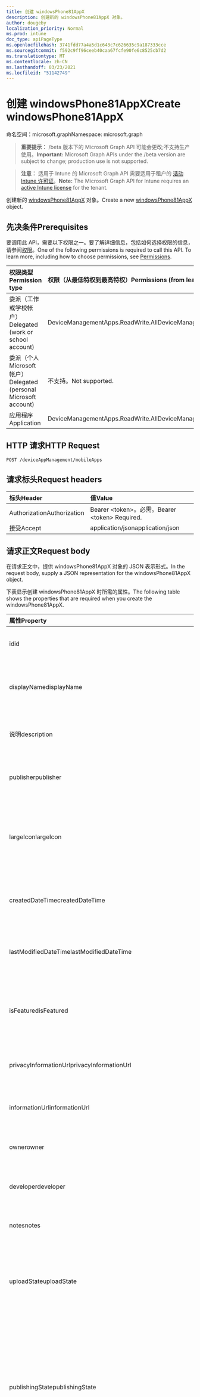 ```yaml
---
title: 创建 windowsPhone81AppX
description: 创建新的 windowsPhone81AppX 对象。
author: dougeby
localization_priority: Normal
ms.prod: intune
doc_type: apiPageType
ms.openlocfilehash: 3741fdd77a4a5d1c643c7c626635c9a187333cce
ms.sourcegitcommit: f592c9ff96ceeb40caa67fcfe90fe6c8525cb7d2
ms.translationtype: MT
ms.contentlocale: zh-CN
ms.lasthandoff: 03/23/2021
ms.locfileid: "51142749"
---
```

# <a name="create-windowsphone81appx"></a><span data-ttu-id="1cb2d-103">创建 windowsPhone81AppX</span><span class="sxs-lookup"><span data-stu-id="1cb2d-103">Create windowsPhone81AppX</span></span>

<span data-ttu-id="1cb2d-104">命名空间：microsoft.graph</span><span class="sxs-lookup"><span data-stu-id="1cb2d-104">Namespace: microsoft.graph</span></span>

> <span data-ttu-id="1cb2d-105">**重要提示：** /beta 版本下的 Microsoft Graph API 可能会更改;不支持生产使用。</span><span class="sxs-lookup"><span data-stu-id="1cb2d-105">**Important:** Microsoft Graph APIs under the /beta version are subject to change; production use is not supported.</span></span>

> <span data-ttu-id="1cb2d-106">**注意：** 适用于 Intune 的 Microsoft Graph API 需要适用于租户的 [活动 Intune 许可证](https://go.microsoft.com/fwlink/?linkid=839381)。</span><span class="sxs-lookup"><span data-stu-id="1cb2d-106">**Note:** The Microsoft Graph API for Intune requires an [active Intune license](https://go.microsoft.com/fwlink/?linkid=839381) for the tenant.</span></span>

<span data-ttu-id="1cb2d-107">创建新的 [windowsPhone81AppX](../resources/intune-apps-windowsphone81appx.md) 对象。</span><span class="sxs-lookup"><span data-stu-id="1cb2d-107">Create a new [windowsPhone81AppX](../resources/intune-apps-windowsphone81appx.md) object.</span></span>

## <a name="prerequisites"></a><span data-ttu-id="1cb2d-108">先决条件</span><span class="sxs-lookup"><span data-stu-id="1cb2d-108">Prerequisites</span></span>
<span data-ttu-id="1cb2d-p101">要调用此 API，需要以下权限之一。要了解详细信息，包括如何选择权限的信息，请参阅[权限](/graph/permissions-reference)。</span><span class="sxs-lookup"><span data-stu-id="1cb2d-p101">One of the following permissions is required to call this API. To learn more, including how to choose permissions, see [Permissions](/graph/permissions-reference).</span></span>

|<span data-ttu-id="1cb2d-111">权限类型</span><span class="sxs-lookup"><span data-stu-id="1cb2d-111">Permission type</span></span>|<span data-ttu-id="1cb2d-112">权限（从最低特权到最高特权）</span><span class="sxs-lookup"><span data-stu-id="1cb2d-112">Permissions (from least to most privileged)</span></span>|
|:---|:---|
|<span data-ttu-id="1cb2d-113">委派（工作或学校帐户）</span><span class="sxs-lookup"><span data-stu-id="1cb2d-113">Delegated (work or school account)</span></span>|<span data-ttu-id="1cb2d-114">DeviceManagementApps.ReadWrite.All</span><span class="sxs-lookup"><span data-stu-id="1cb2d-114">DeviceManagementApps.ReadWrite.All</span></span>|
|<span data-ttu-id="1cb2d-115">委派（个人 Microsoft 帐户）</span><span class="sxs-lookup"><span data-stu-id="1cb2d-115">Delegated (personal Microsoft account)</span></span>|<span data-ttu-id="1cb2d-116">不支持。</span><span class="sxs-lookup"><span data-stu-id="1cb2d-116">Not supported.</span></span>|
|<span data-ttu-id="1cb2d-117">应用程序</span><span class="sxs-lookup"><span data-stu-id="1cb2d-117">Application</span></span>|<span data-ttu-id="1cb2d-118">DeviceManagementApps.ReadWrite.All</span><span class="sxs-lookup"><span data-stu-id="1cb2d-118">DeviceManagementApps.ReadWrite.All</span></span>|

## <a name="http-request"></a><span data-ttu-id="1cb2d-119">HTTP 请求</span><span class="sxs-lookup"><span data-stu-id="1cb2d-119">HTTP Request</span></span>
<!-- {
  "blockType": "ignored"
}
-->
``` http
POST /deviceAppManagement/mobileApps
```

## <a name="request-headers"></a><span data-ttu-id="1cb2d-120">请求标头</span><span class="sxs-lookup"><span data-stu-id="1cb2d-120">Request headers</span></span>
|<span data-ttu-id="1cb2d-121">标头</span><span class="sxs-lookup"><span data-stu-id="1cb2d-121">Header</span></span>|<span data-ttu-id="1cb2d-122">值</span><span class="sxs-lookup"><span data-stu-id="1cb2d-122">Value</span></span>|
|:---|:---|
|<span data-ttu-id="1cb2d-123">Authorization</span><span class="sxs-lookup"><span data-stu-id="1cb2d-123">Authorization</span></span>|<span data-ttu-id="1cb2d-124">Bearer &lt;token&gt;。必需。</span><span class="sxs-lookup"><span data-stu-id="1cb2d-124">Bearer &lt;token&gt; Required.</span></span>|
|<span data-ttu-id="1cb2d-125">接受</span><span class="sxs-lookup"><span data-stu-id="1cb2d-125">Accept</span></span>|<span data-ttu-id="1cb2d-126">application/json</span><span class="sxs-lookup"><span data-stu-id="1cb2d-126">application/json</span></span>|

## <a name="request-body"></a><span data-ttu-id="1cb2d-127">请求正文</span><span class="sxs-lookup"><span data-stu-id="1cb2d-127">Request body</span></span>
<span data-ttu-id="1cb2d-128">在请求正文中，提供 windowsPhone81AppX 对象的 JSON 表示形式。</span><span class="sxs-lookup"><span data-stu-id="1cb2d-128">In the request body, supply a JSON representation for the windowsPhone81AppX object.</span></span>

<span data-ttu-id="1cb2d-129">下表显示创建 windowsPhone81AppX 时所需的属性。</span><span class="sxs-lookup"><span data-stu-id="1cb2d-129">The following table shows the properties that are required when you create the windowsPhone81AppX.</span></span>

|<span data-ttu-id="1cb2d-130">属性</span><span class="sxs-lookup"><span data-stu-id="1cb2d-130">Property</span></span>|<span data-ttu-id="1cb2d-131">类型</span><span class="sxs-lookup"><span data-stu-id="1cb2d-131">Type</span></span>|<span data-ttu-id="1cb2d-132">说明</span><span class="sxs-lookup"><span data-stu-id="1cb2d-132">Description</span></span>|
|:---|:---|:---|
|<span data-ttu-id="1cb2d-133">id</span><span class="sxs-lookup"><span data-stu-id="1cb2d-133">id</span></span>|<span data-ttu-id="1cb2d-134">String</span><span class="sxs-lookup"><span data-stu-id="1cb2d-134">String</span></span>|<span data-ttu-id="1cb2d-135">实体的键。</span><span class="sxs-lookup"><span data-stu-id="1cb2d-135">Key of the entity.</span></span> <span data-ttu-id="1cb2d-136">继承自 [mobileApp](../resources/intune-shared-mobileapp.md)</span><span class="sxs-lookup"><span data-stu-id="1cb2d-136">Inherited from [mobileApp](../resources/intune-shared-mobileapp.md)</span></span>|
|<span data-ttu-id="1cb2d-137">displayName</span><span class="sxs-lookup"><span data-stu-id="1cb2d-137">displayName</span></span>|<span data-ttu-id="1cb2d-138">String</span><span class="sxs-lookup"><span data-stu-id="1cb2d-138">String</span></span>|<span data-ttu-id="1cb2d-139">管理员提供或导入的应用标题。</span><span class="sxs-lookup"><span data-stu-id="1cb2d-139">The admin provided or imported title of the app.</span></span> <span data-ttu-id="1cb2d-140">继承自 [mobileApp](../resources/intune-shared-mobileapp.md)</span><span class="sxs-lookup"><span data-stu-id="1cb2d-140">Inherited from [mobileApp](../resources/intune-shared-mobileapp.md)</span></span>|
|<span data-ttu-id="1cb2d-141">说明</span><span class="sxs-lookup"><span data-stu-id="1cb2d-141">description</span></span>|<span data-ttu-id="1cb2d-142">String</span><span class="sxs-lookup"><span data-stu-id="1cb2d-142">String</span></span>|<span data-ttu-id="1cb2d-143">应用的说明。</span><span class="sxs-lookup"><span data-stu-id="1cb2d-143">The description of the app.</span></span> <span data-ttu-id="1cb2d-144">继承自 [mobileApp](../resources/intune-shared-mobileapp.md)</span><span class="sxs-lookup"><span data-stu-id="1cb2d-144">Inherited from [mobileApp](../resources/intune-shared-mobileapp.md)</span></span>|
|<span data-ttu-id="1cb2d-145">publisher</span><span class="sxs-lookup"><span data-stu-id="1cb2d-145">publisher</span></span>|<span data-ttu-id="1cb2d-146">String</span><span class="sxs-lookup"><span data-stu-id="1cb2d-146">String</span></span>|<span data-ttu-id="1cb2d-147">应用的发布者。</span><span class="sxs-lookup"><span data-stu-id="1cb2d-147">The publisher of the app.</span></span> <span data-ttu-id="1cb2d-148">继承自 [mobileApp](../resources/intune-shared-mobileapp.md)</span><span class="sxs-lookup"><span data-stu-id="1cb2d-148">Inherited from [mobileApp](../resources/intune-shared-mobileapp.md)</span></span>|
|<span data-ttu-id="1cb2d-149">largeIcon</span><span class="sxs-lookup"><span data-stu-id="1cb2d-149">largeIcon</span></span>|[<span data-ttu-id="1cb2d-150">mimeContent</span><span class="sxs-lookup"><span data-stu-id="1cb2d-150">mimeContent</span></span>](../resources/intune-shared-mimecontent.md)|<span data-ttu-id="1cb2d-151">要显示在应用详细信息中并用于图标上传的大图标。</span><span class="sxs-lookup"><span data-stu-id="1cb2d-151">The large icon, to be displayed in the app details and used for upload of the icon.</span></span> <span data-ttu-id="1cb2d-152">继承自 [mobileApp](../resources/intune-shared-mobileapp.md)</span><span class="sxs-lookup"><span data-stu-id="1cb2d-152">Inherited from [mobileApp](../resources/intune-shared-mobileapp.md)</span></span>|
|<span data-ttu-id="1cb2d-153">createdDateTime</span><span class="sxs-lookup"><span data-stu-id="1cb2d-153">createdDateTime</span></span>|<span data-ttu-id="1cb2d-154">DateTimeOffset</span><span class="sxs-lookup"><span data-stu-id="1cb2d-154">DateTimeOffset</span></span>|<span data-ttu-id="1cb2d-155">创建应用的日期和时间。</span><span class="sxs-lookup"><span data-stu-id="1cb2d-155">The date and time the app was created.</span></span> <span data-ttu-id="1cb2d-156">继承自 [mobileApp](../resources/intune-shared-mobileapp.md)</span><span class="sxs-lookup"><span data-stu-id="1cb2d-156">Inherited from [mobileApp](../resources/intune-shared-mobileapp.md)</span></span>|
|<span data-ttu-id="1cb2d-157">lastModifiedDateTime</span><span class="sxs-lookup"><span data-stu-id="1cb2d-157">lastModifiedDateTime</span></span>|<span data-ttu-id="1cb2d-158">DateTimeOffset</span><span class="sxs-lookup"><span data-stu-id="1cb2d-158">DateTimeOffset</span></span>|<span data-ttu-id="1cb2d-159">上次修改应用的日期和时间。</span><span class="sxs-lookup"><span data-stu-id="1cb2d-159">The date and time the app was last modified.</span></span> <span data-ttu-id="1cb2d-160">继承自 [mobileApp](../resources/intune-shared-mobileapp.md)</span><span class="sxs-lookup"><span data-stu-id="1cb2d-160">Inherited from [mobileApp](../resources/intune-shared-mobileapp.md)</span></span>|
|<span data-ttu-id="1cb2d-161">isFeatured</span><span class="sxs-lookup"><span data-stu-id="1cb2d-161">isFeatured</span></span>|<span data-ttu-id="1cb2d-162">Boolean</span><span class="sxs-lookup"><span data-stu-id="1cb2d-162">Boolean</span></span>|<span data-ttu-id="1cb2d-163">指示应用是否被管理员标记为特色的值。继承自 [mobileApp](../resources/intune-shared-mobileapp.md)</span><span class="sxs-lookup"><span data-stu-id="1cb2d-163">The value indicating whether the app is marked as featured by the admin. Inherited from [mobileApp](../resources/intune-shared-mobileapp.md)</span></span>|
|<span data-ttu-id="1cb2d-164">privacyInformationUrl</span><span class="sxs-lookup"><span data-stu-id="1cb2d-164">privacyInformationUrl</span></span>|<span data-ttu-id="1cb2d-165">String</span><span class="sxs-lookup"><span data-stu-id="1cb2d-165">String</span></span>|<span data-ttu-id="1cb2d-166">隐私声明 URL。</span><span class="sxs-lookup"><span data-stu-id="1cb2d-166">The privacy statement Url.</span></span> <span data-ttu-id="1cb2d-167">继承自 [mobileApp](../resources/intune-shared-mobileapp.md)</span><span class="sxs-lookup"><span data-stu-id="1cb2d-167">Inherited from [mobileApp](../resources/intune-shared-mobileapp.md)</span></span>|
|<span data-ttu-id="1cb2d-168">informationUrl</span><span class="sxs-lookup"><span data-stu-id="1cb2d-168">informationUrl</span></span>|<span data-ttu-id="1cb2d-169">String</span><span class="sxs-lookup"><span data-stu-id="1cb2d-169">String</span></span>|<span data-ttu-id="1cb2d-170">详细信息 URL。</span><span class="sxs-lookup"><span data-stu-id="1cb2d-170">The more information Url.</span></span> <span data-ttu-id="1cb2d-171">继承自 [mobileApp](../resources/intune-shared-mobileapp.md)</span><span class="sxs-lookup"><span data-stu-id="1cb2d-171">Inherited from [mobileApp](../resources/intune-shared-mobileapp.md)</span></span>|
|<span data-ttu-id="1cb2d-172">owner</span><span class="sxs-lookup"><span data-stu-id="1cb2d-172">owner</span></span>|<span data-ttu-id="1cb2d-173">String</span><span class="sxs-lookup"><span data-stu-id="1cb2d-173">String</span></span>|<span data-ttu-id="1cb2d-174">应用的所有者。</span><span class="sxs-lookup"><span data-stu-id="1cb2d-174">The owner of the app.</span></span> <span data-ttu-id="1cb2d-175">继承自 [mobileApp](../resources/intune-shared-mobileapp.md)</span><span class="sxs-lookup"><span data-stu-id="1cb2d-175">Inherited from [mobileApp](../resources/intune-shared-mobileapp.md)</span></span>|
|<span data-ttu-id="1cb2d-176">developer</span><span class="sxs-lookup"><span data-stu-id="1cb2d-176">developer</span></span>|<span data-ttu-id="1cb2d-177">String</span><span class="sxs-lookup"><span data-stu-id="1cb2d-177">String</span></span>|<span data-ttu-id="1cb2d-178">应用的开发者。</span><span class="sxs-lookup"><span data-stu-id="1cb2d-178">The developer of the app.</span></span> <span data-ttu-id="1cb2d-179">继承自 [mobileApp](../resources/intune-shared-mobileapp.md)</span><span class="sxs-lookup"><span data-stu-id="1cb2d-179">Inherited from [mobileApp](../resources/intune-shared-mobileapp.md)</span></span>|
|<span data-ttu-id="1cb2d-180">notes</span><span class="sxs-lookup"><span data-stu-id="1cb2d-180">notes</span></span>|<span data-ttu-id="1cb2d-181">String</span><span class="sxs-lookup"><span data-stu-id="1cb2d-181">String</span></span>|<span data-ttu-id="1cb2d-182">应用的备注。</span><span class="sxs-lookup"><span data-stu-id="1cb2d-182">Notes for the app.</span></span> <span data-ttu-id="1cb2d-183">继承自 [mobileApp](../resources/intune-shared-mobileapp.md)</span><span class="sxs-lookup"><span data-stu-id="1cb2d-183">Inherited from [mobileApp](../resources/intune-shared-mobileapp.md)</span></span>|
|<span data-ttu-id="1cb2d-184">uploadState</span><span class="sxs-lookup"><span data-stu-id="1cb2d-184">uploadState</span></span>|<span data-ttu-id="1cb2d-185">Int32</span><span class="sxs-lookup"><span data-stu-id="1cb2d-185">Int32</span></span>|<span data-ttu-id="1cb2d-186">上载状态。</span><span class="sxs-lookup"><span data-stu-id="1cb2d-186">The upload state.</span></span> <span data-ttu-id="1cb2d-187">可能的值是：0 - `Not Ready` 、1 - `Ready` 、2 - `Processing` 。</span><span class="sxs-lookup"><span data-stu-id="1cb2d-187">Possible values are: 0 - `Not Ready`, 1 - `Ready`, 2 - `Processing`.</span></span> <span data-ttu-id="1cb2d-188">继承自 [mobileApp](../resources/intune-shared-mobileapp.md)</span><span class="sxs-lookup"><span data-stu-id="1cb2d-188">Inherited from [mobileApp](../resources/intune-shared-mobileapp.md)</span></span>|
|<span data-ttu-id="1cb2d-189">publishingState</span><span class="sxs-lookup"><span data-stu-id="1cb2d-189">publishingState</span></span>|[<span data-ttu-id="1cb2d-190">mobileAppPublishingState</span><span class="sxs-lookup"><span data-stu-id="1cb2d-190">mobileAppPublishingState</span></span>](../resources/intune-apps-mobileapppublishingstate.md)|<span data-ttu-id="1cb2d-191">应用的发布状态。</span><span class="sxs-lookup"><span data-stu-id="1cb2d-191">The publishing state for the app.</span></span> <span data-ttu-id="1cb2d-192">除非应用已发布，否则无法分配应用。</span><span class="sxs-lookup"><span data-stu-id="1cb2d-192">The app cannot be assigned unless the app is published.</span></span> <span data-ttu-id="1cb2d-193">继承自 [mobileApp](../resources/intune-shared-mobileapp.md)。</span><span class="sxs-lookup"><span data-stu-id="1cb2d-193">Inherited from [mobileApp](../resources/intune-shared-mobileapp.md).</span></span> <span data-ttu-id="1cb2d-194">可取值为：`notPublished`、`processing`、`published`。</span><span class="sxs-lookup"><span data-stu-id="1cb2d-194">Possible values are: `notPublished`, `processing`, `published`.</span></span>|
|<span data-ttu-id="1cb2d-195">isAssigned</span><span class="sxs-lookup"><span data-stu-id="1cb2d-195">isAssigned</span></span>|<span data-ttu-id="1cb2d-196">Boolean</span><span class="sxs-lookup"><span data-stu-id="1cb2d-196">Boolean</span></span>|<span data-ttu-id="1cb2d-197">指示是否将应用分配给至少一个组的值。</span><span class="sxs-lookup"><span data-stu-id="1cb2d-197">The value indicating whether the app is assigned to at least one group.</span></span> <span data-ttu-id="1cb2d-198">继承自 [mobileApp](../resources/intune-shared-mobileapp.md)</span><span class="sxs-lookup"><span data-stu-id="1cb2d-198">Inherited from [mobileApp](../resources/intune-shared-mobileapp.md)</span></span>|
|<span data-ttu-id="1cb2d-199">roleScopeTagIds</span><span class="sxs-lookup"><span data-stu-id="1cb2d-199">roleScopeTagIds</span></span>|<span data-ttu-id="1cb2d-200">String collection</span><span class="sxs-lookup"><span data-stu-id="1cb2d-200">String collection</span></span>|<span data-ttu-id="1cb2d-201">此移动应用的范围标记 ID 列表。</span><span class="sxs-lookup"><span data-stu-id="1cb2d-201">List of scope tag ids for this mobile app.</span></span> <span data-ttu-id="1cb2d-202">继承自 [mobileApp](../resources/intune-shared-mobileapp.md)</span><span class="sxs-lookup"><span data-stu-id="1cb2d-202">Inherited from [mobileApp](../resources/intune-shared-mobileapp.md)</span></span>|
|<span data-ttu-id="1cb2d-203">dependentAppCount</span><span class="sxs-lookup"><span data-stu-id="1cb2d-203">dependentAppCount</span></span>|<span data-ttu-id="1cb2d-204">Int32</span><span class="sxs-lookup"><span data-stu-id="1cb2d-204">Int32</span></span>|<span data-ttu-id="1cb2d-205">子应用具有的依赖项总数。</span><span class="sxs-lookup"><span data-stu-id="1cb2d-205">The total number of dependencies the child app has.</span></span> <span data-ttu-id="1cb2d-206">继承自 [mobileApp](../resources/intune-shared-mobileapp.md)</span><span class="sxs-lookup"><span data-stu-id="1cb2d-206">Inherited from [mobileApp](../resources/intune-shared-mobileapp.md)</span></span>|
|<span data-ttu-id="1cb2d-207">supersedingAppCount</span><span class="sxs-lookup"><span data-stu-id="1cb2d-207">supersedingAppCount</span></span>|<span data-ttu-id="1cb2d-208">Int32</span><span class="sxs-lookup"><span data-stu-id="1cb2d-208">Int32</span></span>|<span data-ttu-id="1cb2d-209">此应用直接或间接取代的应用总数。</span><span class="sxs-lookup"><span data-stu-id="1cb2d-209">The total number of apps this app directly or indirectly supersedes.</span></span> <span data-ttu-id="1cb2d-210">继承自 [mobileApp](../resources/intune-shared-mobileapp.md)</span><span class="sxs-lookup"><span data-stu-id="1cb2d-210">Inherited from [mobileApp](../resources/intune-shared-mobileapp.md)</span></span>|
|<span data-ttu-id="1cb2d-211">supersededAppCount</span><span class="sxs-lookup"><span data-stu-id="1cb2d-211">supersededAppCount</span></span>|<span data-ttu-id="1cb2d-212">Int32</span><span class="sxs-lookup"><span data-stu-id="1cb2d-212">Int32</span></span>|<span data-ttu-id="1cb2d-213">此应用直接或间接被取代的应用总数。</span><span class="sxs-lookup"><span data-stu-id="1cb2d-213">The total number of apps this app is directly or indirectly superseded by.</span></span> <span data-ttu-id="1cb2d-214">继承自 [mobileApp](../resources/intune-shared-mobileapp.md)</span><span class="sxs-lookup"><span data-stu-id="1cb2d-214">Inherited from [mobileApp](../resources/intune-shared-mobileapp.md)</span></span>|
|<span data-ttu-id="1cb2d-215">committedContentVersion</span><span class="sxs-lookup"><span data-stu-id="1cb2d-215">committedContentVersion</span></span>|<span data-ttu-id="1cb2d-216">String</span><span class="sxs-lookup"><span data-stu-id="1cb2d-216">String</span></span>|<span data-ttu-id="1cb2d-217">内部提交的内容版本。</span><span class="sxs-lookup"><span data-stu-id="1cb2d-217">The internal committed content version.</span></span> <span data-ttu-id="1cb2d-218">继承自 [mobileLobApp](../resources/intune-apps-mobilelobapp.md)</span><span class="sxs-lookup"><span data-stu-id="1cb2d-218">Inherited from [mobileLobApp](../resources/intune-apps-mobilelobapp.md)</span></span>|
|<span data-ttu-id="1cb2d-219">fileName</span><span class="sxs-lookup"><span data-stu-id="1cb2d-219">fileName</span></span>|<span data-ttu-id="1cb2d-220">String</span><span class="sxs-lookup"><span data-stu-id="1cb2d-220">String</span></span>|<span data-ttu-id="1cb2d-221">主 Lob 应用程序文件的名称。</span><span class="sxs-lookup"><span data-stu-id="1cb2d-221">The name of the main Lob application file.</span></span> <span data-ttu-id="1cb2d-222">继承自 [mobileLobApp](../resources/intune-apps-mobilelobapp.md)</span><span class="sxs-lookup"><span data-stu-id="1cb2d-222">Inherited from [mobileLobApp](../resources/intune-apps-mobilelobapp.md)</span></span>|
|<span data-ttu-id="1cb2d-223">size</span><span class="sxs-lookup"><span data-stu-id="1cb2d-223">size</span></span>|<span data-ttu-id="1cb2d-224">Int64</span><span class="sxs-lookup"><span data-stu-id="1cb2d-224">Int64</span></span>|<span data-ttu-id="1cb2d-225">总大小，包括所有已上传文件。</span><span class="sxs-lookup"><span data-stu-id="1cb2d-225">The total size, including all uploaded files.</span></span> <span data-ttu-id="1cb2d-226">继承自 [mobileLobApp](../resources/intune-apps-mobilelobapp.md)</span><span class="sxs-lookup"><span data-stu-id="1cb2d-226">Inherited from [mobileLobApp](../resources/intune-apps-mobilelobapp.md)</span></span>|
|<span data-ttu-id="1cb2d-227">applicableArchitectures</span><span class="sxs-lookup"><span data-stu-id="1cb2d-227">applicableArchitectures</span></span>|[<span data-ttu-id="1cb2d-228">windowsArchitecture</span><span class="sxs-lookup"><span data-stu-id="1cb2d-228">windowsArchitecture</span></span>](../resources/intune-apps-windowsarchitecture.md)|<span data-ttu-id="1cb2d-229">可运行此应用的 Windows 体系结构。</span><span class="sxs-lookup"><span data-stu-id="1cb2d-229">The Windows architecture(s) for which this app can run on.</span></span> <span data-ttu-id="1cb2d-230">可取值为：`none`、`x86`、`x64`、`arm`、`neutral`、`arm64`。</span><span class="sxs-lookup"><span data-stu-id="1cb2d-230">Possible values are: `none`, `x86`, `x64`, `arm`, `neutral`, `arm64`.</span></span>|
|<span data-ttu-id="1cb2d-231">identityName</span><span class="sxs-lookup"><span data-stu-id="1cb2d-231">identityName</span></span>|<span data-ttu-id="1cb2d-232">String</span><span class="sxs-lookup"><span data-stu-id="1cb2d-232">String</span></span>|<span data-ttu-id="1cb2d-233">标识名称。</span><span class="sxs-lookup"><span data-stu-id="1cb2d-233">The Identity Name.</span></span>|
|<span data-ttu-id="1cb2d-234">identityPublisherHash</span><span class="sxs-lookup"><span data-stu-id="1cb2d-234">identityPublisherHash</span></span>|<span data-ttu-id="1cb2d-235">String</span><span class="sxs-lookup"><span data-stu-id="1cb2d-235">String</span></span>|<span data-ttu-id="1cb2d-236">标识发布者哈希。</span><span class="sxs-lookup"><span data-stu-id="1cb2d-236">The Identity Publisher Hash.</span></span>|
|<span data-ttu-id="1cb2d-237">identityResourceIdentifier</span><span class="sxs-lookup"><span data-stu-id="1cb2d-237">identityResourceIdentifier</span></span>|<span data-ttu-id="1cb2d-238">String</span><span class="sxs-lookup"><span data-stu-id="1cb2d-238">String</span></span>|<span data-ttu-id="1cb2d-239">标识资源标识符。</span><span class="sxs-lookup"><span data-stu-id="1cb2d-239">The Identity Resource Identifier.</span></span>|
|<span data-ttu-id="1cb2d-240">minimumSupportedOperatingSystem</span><span class="sxs-lookup"><span data-stu-id="1cb2d-240">minimumSupportedOperatingSystem</span></span>|[<span data-ttu-id="1cb2d-241">windowsMinimumOperatingSystem</span><span class="sxs-lookup"><span data-stu-id="1cb2d-241">windowsMinimumOperatingSystem</span></span>](../resources/intune-apps-windowsminimumoperatingsystem.md)|<span data-ttu-id="1cb2d-242">最低适用操作系统的值。</span><span class="sxs-lookup"><span data-stu-id="1cb2d-242">The value for the minimum applicable operating system.</span></span>|
|<span data-ttu-id="1cb2d-243">phoneProductIdentifier</span><span class="sxs-lookup"><span data-stu-id="1cb2d-243">phoneProductIdentifier</span></span>|<span data-ttu-id="1cb2d-244">String</span><span class="sxs-lookup"><span data-stu-id="1cb2d-244">String</span></span>|<span data-ttu-id="1cb2d-245">电话产品标识符。</span><span class="sxs-lookup"><span data-stu-id="1cb2d-245">The Phone Product Identifier.</span></span>|
|<span data-ttu-id="1cb2d-246">phonePublisherId</span><span class="sxs-lookup"><span data-stu-id="1cb2d-246">phonePublisherId</span></span>|<span data-ttu-id="1cb2d-247">String</span><span class="sxs-lookup"><span data-stu-id="1cb2d-247">String</span></span>|<span data-ttu-id="1cb2d-248">电话发布者 ID。</span><span class="sxs-lookup"><span data-stu-id="1cb2d-248">The Phone Publisher Id.</span></span>|
|<span data-ttu-id="1cb2d-249">identityVersion</span><span class="sxs-lookup"><span data-stu-id="1cb2d-249">identityVersion</span></span>|<span data-ttu-id="1cb2d-250">String</span><span class="sxs-lookup"><span data-stu-id="1cb2d-250">String</span></span>|<span data-ttu-id="1cb2d-251">标识版本。</span><span class="sxs-lookup"><span data-stu-id="1cb2d-251">The identity version.</span></span>|



## <a name="response"></a><span data-ttu-id="1cb2d-252">响应</span><span class="sxs-lookup"><span data-stu-id="1cb2d-252">Response</span></span>
<span data-ttu-id="1cb2d-253">如果成功，此方法在响应正文中返回 响应代码和 `201 Created` [windowsPhone81AppX](../resources/intune-apps-windowsphone81appx.md) 对象。</span><span class="sxs-lookup"><span data-stu-id="1cb2d-253">If successful, this method returns a `201 Created` response code and a [windowsPhone81AppX](../resources/intune-apps-windowsphone81appx.md) object in the response body.</span></span>

## <a name="example"></a><span data-ttu-id="1cb2d-254">示例</span><span class="sxs-lookup"><span data-stu-id="1cb2d-254">Example</span></span>

### <a name="request"></a><span data-ttu-id="1cb2d-255">请求</span><span class="sxs-lookup"><span data-stu-id="1cb2d-255">Request</span></span>
<span data-ttu-id="1cb2d-256">下面是一个请求示例。</span><span class="sxs-lookup"><span data-stu-id="1cb2d-256">Here is an example of the request.</span></span>
``` http
POST https://graph.microsoft.com/beta/deviceAppManagement/mobileApps
Content-type: application/json
Content-length: 1616

{
  "@odata.type": "#microsoft.graph.windowsPhone81AppX",
  "displayName": "Display Name value",
  "description": "Description value",
  "publisher": "Publisher value",
  "largeIcon": {
    "@odata.type": "microsoft.graph.mimeContent",
    "type": "Type value",
    "value": "dmFsdWU="
  },
  "isFeatured": true,
  "privacyInformationUrl": "https://example.com/privacyInformationUrl/",
  "informationUrl": "https://example.com/informationUrl/",
  "owner": "Owner value",
  "developer": "Developer value",
  "notes": "Notes value",
  "uploadState": 11,
  "publishingState": "processing",
  "isAssigned": true,
  "roleScopeTagIds": [
    "Role Scope Tag Ids value"
  ],
  "dependentAppCount": 1,
  "supersedingAppCount": 3,
  "supersededAppCount": 2,
  "committedContentVersion": "Committed Content Version value",
  "fileName": "File Name value",
  "size": 4,
  "applicableArchitectures": "x86",
  "identityName": "Identity Name value",
  "identityPublisherHash": "Identity Publisher Hash value",
  "identityResourceIdentifier": "Identity Resource Identifier value",
  "minimumSupportedOperatingSystem": {
    "@odata.type": "microsoft.graph.windowsMinimumOperatingSystem",
    "v8_0": true,
    "v8_1": true,
    "v10_0": true,
    "v10_1607": true,
    "v10_1703": true,
    "v10_1709": true,
    "v10_1803": true,
    "v10_1809": true,
    "v10_1903": true,
    "v10_1909": true,
    "v10_2004": true
  },
  "phoneProductIdentifier": "Phone Product Identifier value",
  "phonePublisherId": "Phone Publisher Id value",
  "identityVersion": "Identity Version value"
}
```

### <a name="response"></a><span data-ttu-id="1cb2d-257">响应</span><span class="sxs-lookup"><span data-stu-id="1cb2d-257">Response</span></span>
<span data-ttu-id="1cb2d-p125">下面是一个响应示例。注意：为了简单起见，可能会将此处所示的响应对象截断。将从实际调用中返回所有属性。</span><span class="sxs-lookup"><span data-stu-id="1cb2d-p125">Here is an example of the response. Note: The response object shown here may be truncated for brevity. All of the properties will be returned from an actual call.</span></span>
``` http
HTTP/1.1 201 Created
Content-Type: application/json
Content-Length: 1788

{
  "@odata.type": "#microsoft.graph.windowsPhone81AppX",
  "id": "4ff27f80-7f80-4ff2-807f-f24f807ff24f",
  "displayName": "Display Name value",
  "description": "Description value",
  "publisher": "Publisher value",
  "largeIcon": {
    "@odata.type": "microsoft.graph.mimeContent",
    "type": "Type value",
    "value": "dmFsdWU="
  },
  "createdDateTime": "2017-01-01T00:02:43.5775965-08:00",
  "lastModifiedDateTime": "2017-01-01T00:00:35.1329464-08:00",
  "isFeatured": true,
  "privacyInformationUrl": "https://example.com/privacyInformationUrl/",
  "informationUrl": "https://example.com/informationUrl/",
  "owner": "Owner value",
  "developer": "Developer value",
  "notes": "Notes value",
  "uploadState": 11,
  "publishingState": "processing",
  "isAssigned": true,
  "roleScopeTagIds": [
    "Role Scope Tag Ids value"
  ],
  "dependentAppCount": 1,
  "supersedingAppCount": 3,
  "supersededAppCount": 2,
  "committedContentVersion": "Committed Content Version value",
  "fileName": "File Name value",
  "size": 4,
  "applicableArchitectures": "x86",
  "identityName": "Identity Name value",
  "identityPublisherHash": "Identity Publisher Hash value",
  "identityResourceIdentifier": "Identity Resource Identifier value",
  "minimumSupportedOperatingSystem": {
    "@odata.type": "microsoft.graph.windowsMinimumOperatingSystem",
    "v8_0": true,
    "v8_1": true,
    "v10_0": true,
    "v10_1607": true,
    "v10_1703": true,
    "v10_1709": true,
    "v10_1803": true,
    "v10_1809": true,
    "v10_1903": true,
    "v10_1909": true,
    "v10_2004": true
  },
  "phoneProductIdentifier": "Phone Product Identifier value",
  "phonePublisherId": "Phone Publisher Id value",
  "identityVersion": "Identity Version value"
}
```




